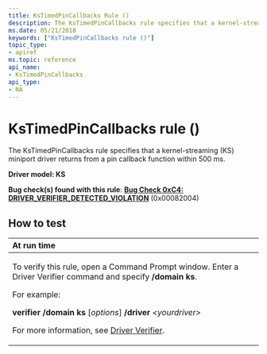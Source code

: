 ```yaml
---
title: KsTimedPinCallbacks Rule ()
description: The KsTimedPinCallbacks rule specifies that a kernel-streaming (KS) miniport driver returns from a pin callback function within 500 ms.
ms.date: 05/21/2018
keywords: ["KsTimedPinCallbacks rule ()"]
topic_type:
- apiref
ms.topic: reference
api_name:
- KsTimedPinCallbacks
api_type:
- NA
---
```


# KsTimedPinCallbacks rule ()


The KsTimedPinCallbacks rule specifies that a kernel-streaming (KS) miniport driver returns from a pin callback function within 500 ms.

**Driver model: KS**

**Bug check(s) found with this rule**: [**Bug Check 0xC4: DRIVER\_VERIFIER\_DETECTED\_VIOLATION**](../debugger/bug-check-0xc4--driver-verifier-detected-violation.md) (0x00082004)


## How to test

<table>
<colgroup>
<col width="100%" />
</colgroup>
<thead>
<tr class="header">
<th align="left">At run time</th>
</tr>
</thead>
<tbody>
<tr class="odd">
<td align="left"><p>To verify this rule, open a Command Prompt window. Enter a Driver Verifier command and specify <strong>/domain ks</strong>.</p>
<p>For example:</p>
<p><strong>verifier /domain ks</strong> [<em>options</em>] <strong>/driver</strong> <em>&lt;yourdriver&gt;</em></p>
<p>For more information, see <a href="/windows-hardware/drivers/devtest/driver-verifier" data-raw-source="[Driver Verifier](./driver-verifier.md)">Driver Verifier</a>.</p></td>
</tr>
</tbody>
</table>

 

